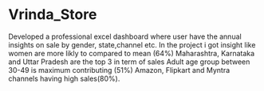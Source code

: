 # Vrinda_Store

Developed a professional excel dashboard where user have the annual insights on sale by gender, state,channel etc.
In the project i got insight like women are more likly to compared to mean (64%)
Maharashtra, Karnataka and Uttar Pradesh are the top 3 in term of sales
Adult age group between 30-49 is maximum contributing (51%)
Amazon, Flipkart and Myntra channels having high sales(80%).
